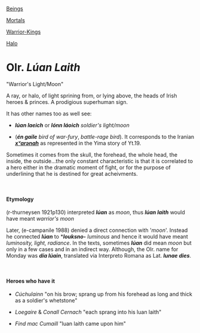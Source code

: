 

[Beings](beings.md)

[Mortals](mortals-humans-people.md)

[Warrior-Kings](king-ruler-chief-leader-lord.md)

[Halo](halo.md)

# OIr. *Lúan Laith*

"Warrior's Light/Moon"

A ray, or halo, of light sprining from, or lying above, the heads of Irish heroes & princes. A prodigious superhuman sign.

It has other names too as well see:

- ***lúan laeich*** or ***lónn láoich***  *soldier's light/moon*

- (***én gaile***  *bird of war-fury*, *battle-rage bird*). It corresponds to the Iranian ***[xᵛarənah](khvarenah.md)*** as represented in the Yima story of Yt.19.

Sometimes it comes from the skull, the forehead, the whole head, the inside, the outside...the only constant characteristic is that it is correlated to a hero either in the dramatic moment of fight, or for the purpose of underlining that he is destined for great acheivments.

  

#### Etymology

(r-thurneysen 1921p130) interpreted  ***lúan***  as  *moon*,  thus  ***lúan laith***  would have meant  *warrior's moon*

Later, (e-campanile 1988) denied a direct connection with '*moon*'.  Instead he connected ***lúan***  to ****louksno-***  *luminous* and hence it would have meant *luminosity, light, radiance*. In the texts, sometimes ***lúan*** did mean *moon* but only in a few cases and in an indirect way.  Although, the OIr. name for Monday was ***día lúain***, translated via Interpreto Romana as Lat. ***lunae dies***.

  

#### Heroes who have it

- *Cúchulainn* "on his brow; sprang up from his forehead as long and thick as a soldier's whetstone"

- *Loegaire* & *Conall Cernach* "each sprang into his luan laith"

- *Find mac Cumaill* "luan laith came upon him"
